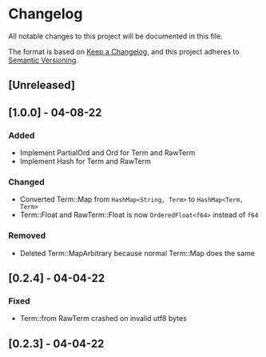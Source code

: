 # Changelog

All notable changes to this project will be documented in this file.

The format is based on [Keep a Changelog](https://keepachangelog.com/en/1.0.0/),
and this project adheres to [Semantic Versioning](https://semver.org/spec/v2.0.0.html).

## [Unreleased]

## [1.0.0] - 04-08-22

### Added

- Implement PartialOrd and Ord for Term and RawTerm
- Implement Hash for Term and RawTerm

### Changed

- Converted Term::Map from `HashMap<String, Term>` to `HashMap<Term, Term>`
- Term::Float and RawTerm::Float is now `OrderedFloat<f64>` instead of `f64`

### Removed

- Deleted Term::MapArbitrary because normal Term::Map does the same

## [0.2.4] - 04-04-22

### Fixed

- Term::from RawTerm crashed on invalid utf8 bytes

## [0.2.3] - 04-04-22
